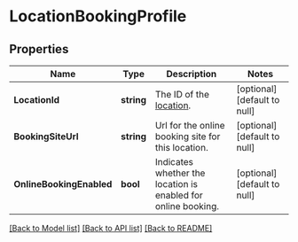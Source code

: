 # LocationBookingProfile

## Properties
Name | Type | Description | Notes
------------ | ------------- | ------------- | -------------
**LocationId** | **string** | The ID of the [location](https://developer.squareup.com/reference/square_2024-07-17/objects/Location). | [optional] [default to null]
**BookingSiteUrl** | **string** | Url for the online booking site for this location. | [optional] [default to null]
**OnlineBookingEnabled** | **bool** | Indicates whether the location is enabled for online booking. | [optional] [default to null]

[[Back to Model list]](../README.md#documentation-for-models) [[Back to API list]](../README.md#documentation-for-api-endpoints) [[Back to README]](../README.md)

